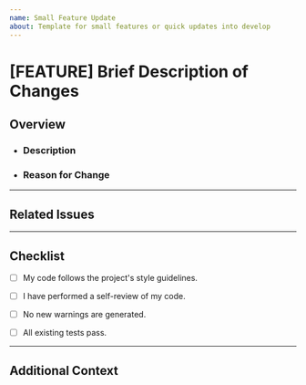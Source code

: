```yaml
---
name: Small Feature Update
about: Template for small features or quick updates into develop
---
```


# [FEATURE] Brief Description of Changes

## **Overview**

- ### **Description**
  <!-- Summarize the changes made in this pull request. Keep it concise. -->

- ### **Reason for Change**
  <!-- Explain why this change is necessary. -->

---

## **Related Issues**
<!-- Reference any related issue numbers (e.g., Closes #123). -->

---

## **Checklist**
- [ ] My code follows the project's style guidelines.
- [ ] I have performed a self-review of my code.
- [ ] No new warnings are generated.
- [ ] All existing tests pass.


---

## **Additional Context**
<!-- Add any other information that might be useful for reviewers. -->
